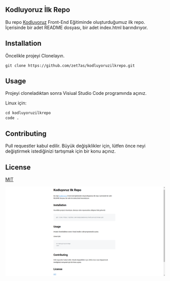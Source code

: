 ## Kodluyoruz İlk Repo
Bu repo [Kodluyoruz](https://kodluyoruz.org/) Front-End Eğitiminde oluşturduğumuz ilk repo. İçerisinde bir adet 
README dosyası, bir adet index.html barındırıyor.

## Installation
Öncelikle projeyi Clonelayın.
```
git clone https://github.com/zet7as/kodluyoruzilkrepo.git 
```
## Usage
Projeyi cloneladıktan sonra Visiual Studio Code programında açınız.

Linux için:
```
cd kodluyoruzilkrepo
code .
```
## Contributing

Pull requestler kabul edilir. Büyük değişiklikler için, lütfen önce neyi değiştirmek
istediğinizi tartışmak için bir konu açınız.
## License
[MIT](https://mit-license.org/)

![GÖRSEL](foto/markdown.png)
